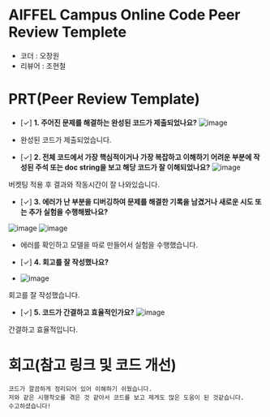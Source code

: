 # AIFFEL Campus Online Code Peer Review Templete
- 코더 : 오창원
- 리뷰어 : 조현철


# PRT(Peer Review Template)
- [✓]  **1. 주어진 문제를 해결하는 완성된 코드가 제출되었나요?**
![image](https://github.com/user-attachments/assets/23d87921-18b6-4e75-bc57-365088e0e56a)

- 완성된 코드가 제출되었습니다.

    
- [✓]  **2. 전체 코드에서 가장 핵심적이거나 가장 복잡하고 이해하기 어려운 부분에 작성된 
주석 또는 doc string을 보고 해당 코드가 잘 이해되었나요?**
![image](https://github.com/user-attachments/assets/a893fb6c-b724-46c2-854c-6f9e504e2fd4)

버켓팅 적용 후 결과와 작동시간이 잘 나와있습니다.

        
- [✓]  **3. 에러가 난 부분을 디버깅하여 문제를 해결한 기록을 남겼거나
새로운 시도 또는 추가 실험을 수행해봤나요?**

![image](https://github.com/user-attachments/assets/d71fabd9-6627-4184-a46a-cceff8fceb1a)
![image](https://github.com/user-attachments/assets/df66175c-8d01-4161-b006-930f9ffa4747)

 - 에러를 확인하고 모델을 따로 만들어서 실험을 수행했습니다. 
        
- [✓]  **4. 회고를 잘 작성했나요?**
- ![image](https://github.com/user-attachments/assets/fc22d2ee-838c-4331-87ca-93f7fbb73e19)

회고를 잘 작성했습니다.

 
- [✓]  **5. 코드가 간결하고 효율적인가요?**
![image](https://github.com/user-attachments/assets/afa418dc-92b5-4a70-b913-5bc879e36259)

간결하고 효율적입니다.


# 회고(참고 링크 및 코드 개선)
```
코드가 깔끔하게 정리되어 있어 이해하기 쉬웠습니다.
저와 같은 시행착오를 겪은 것 같아서 코드를 보고 제게도 많은 도움이 된 것같습니다.
수고하셨습니다!  
```
